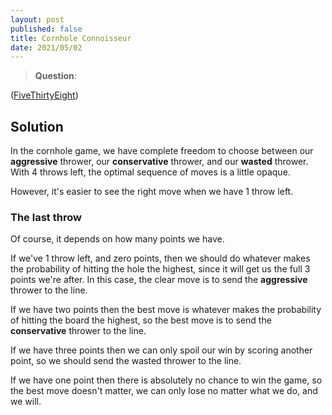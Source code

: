 ```yaml
---
layout: post
published: false
title: Cornhole Connoisseur
date: 2021/05/02
---
```


>**Question**: 

<!--more-->

([FiveThirtyEight](URL))

## Solution

In the cornhole game, we have complete freedom to choose between our **aggressive** thrower, our **conservative** thrower, and our **wasted** thrower. With $4$ throws left, the optimal sequence of moves is a little opaque. 

However, it's easier to see the right move when we have $1$ throw left. 

### The last throw

Of course, it depends on how many points we have. 

If we've $1$ throw left, and zero points, then we should do whatever makes the probability of hitting the hole the highest, since it will get us the full $3$ points we're after. In this case, the clear move is to send the **aggressive** thrower to the line.

If we have two points then the best move is whatever makes the probability of hitting the board the highest, so the best move is to send the **conservative** thrower to the line.

If we have three points then we can only spoil our win by scoring another point, so we should send the wasted thrower to the line.

If we have one point then there is absolutely no chance to win the game, so the best move doesn't matter, we can only lose no matter what we do, and we will.



<br>
